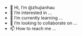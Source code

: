 - 👋 Hi, I’m @zhujianhau
- 👀 I’m interested in ...
- 🌱 I’m currently learning ...
- 💞️ I’m looking to collaborate on ...
- 📫 How to reach me ...

<!---
zhujianhau/zhujianhau is a ✨ special ✨ repository because its `README.md` (this file) appears on your GitHub profile.
You can click the Preview link to take a look at your changes.
--->

